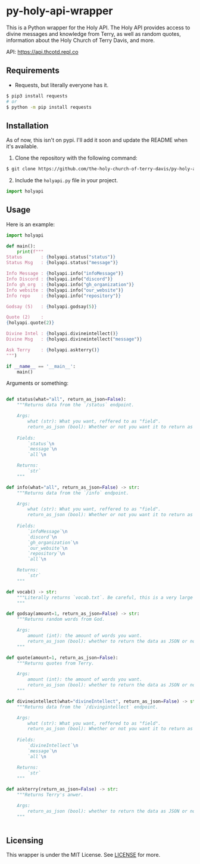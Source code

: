 # py-holy-api-wrapper

This is a Python wrapper for the Holy API. The Holy API provides access to divine messages and knowledge from Terry, as well as random quotes, information about the Holy Church of Terry Davis, and more.

API: https://api.thcotd.repl.co

## Requirements

- Requests, but literally everyone has it.
```sh
$ pip3 install requests
# or
$ python -m pip install requests
```

## Installation

As of now, this isn't on pypi. I'll add it soon and update the README when it's available.

1. Clone the repository with the following command:
```sh
$ git clone https://github.com/the-holy-church-of-terry-davis/py-holy-api-wrapper.git
```

2. Include the `holyapi.py` file in your project.
```py
import holyapi
```

## Usage

Here is an example:

```py
import holyapi

def main():
    print(f"""
Status       : {holyapi.status("status")}
Status Msg   : {holyapi.status("message")}

Info Message : {holyapi.info("infoMessage")}
Info Discord : {holyapi.info("discord")}
Info gh_org  : {holyapi.info("gh_organization")}
Info website : {holyapi.info("our_website")}
Info repo    : {holyapi.info("repository")}

Godsay (5)   : {holyapi.godsay(5)}

Quote (2)    :
{holyapi.quote(2)}

Divine Intel : {holyapi.divineintellect()}
Divine Msg   : {holyapi.divineintellect("message")}

Ask Terry    : {holyapi.askterry()}
""")

if __name__ == '__main__':
    main()
```

Arguments or something:

```py

def status(what="all", return_as_json=False):
    """Returns data from the `/status` endpoint.

    Args:
        what (str): What you want, reffered to as "field".
        return_as_json (bool): Whether or not you want it to return as JSON.
    
    Fields:
        `status`\n
        `message`\n
        `all`\n

    Returns:
        `str`
    """

def info(what="all", return_as_json=False) -> str:
    """Returns data from the `/info` endpoint.

    Args:
        what (str): What you want, reffered to as "field".
        return_as_json (bool): Whether or not you want it to return as JSON.
    
    Fields:
        `infoMessage`\n
        `discord`\n
        `gh_organization`\n
        `our_website`\n
        `repository`\n
        `all`\n

    Returns:
        `str`
    """

def vocab() -> str:
    """Literally returns `vocab.txt`. Be careful, this is a very large file.
    """

def godsay(amount=1, return_as_json=False) -> str:
    """Returns random words from God.

    Args:
        amount (int): the amount of words you want.
        return_as_json (bool): whether to return the data as JSON or not.
    """

def quote(amount=1, return_as_json=False):
    """Returns quotes from Terry.

    Args:
        amount (int): the amount of words you want.
        return_as_json (bool): whether to return the data as JSON or not.
    """

def divineintellect(what="divineIntellect", return_as_json=False) -> str:
    """Returns data from the `/divingintellect` endpoint.

    Args:
        what (str): What you want, reffered to as "field".
        return_as_json (bool): Whether or not you want it to return as JSON.
    
    Fields:
        `divineIntellect`\n
        `message`\n
        `all`\n

    Returns:
        `str`
    """

def askterry(return_as_json=False) -> str:
    """Returns Terry's anwer.

    Args:
        return_as_json (bool): whether to return the data as JSON or not.
    """



```

## Licensing

This wrapper is under the MIT License. See [LICENSE](./LICENSE) for more.